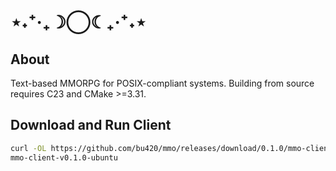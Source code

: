 # ⋆˖⁺‧₊☽◯☾₊‧⁺˖⋆
## About
Text-based MMORPG for POSIX-compliant systems.
Building from source requires C23 and CMake >=3.31.

## Download and Run Client
```sh
curl -OL https://github.com/bu420/mmo/releases/download/0.1.0/mmo-client-v0.1.0-ubuntu
mmo-client-v0.1.0-ubuntu
```
